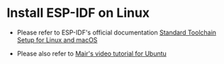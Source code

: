 # Install ESP-IDF on Linux
- Please refer to ESP-IDF's official documentation [Standard Toolchain Setup for Linux and macOS](https://docs.espressif.com/projects/esp-idf/en/latest/esp32/get-started/linux-macos-setup.html)

- Please also refer to [Mair's video tutorial for Ubuntu](https://learnesp32.com/videos/1/2_%5Bubuntu%5D%20installing%20the%20esp-idf)